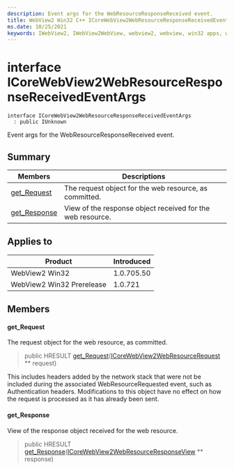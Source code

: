 ```yaml
---
description: Event args for the WebResourceResponseReceived event.
title: WebView2 Win32 C++ ICoreWebView2WebResourceResponseReceivedEventArgs
ms.date: 10/25/2021
keywords: IWebView2, IWebView2WebView, webview2, webview, win32 apps, win32, edge, ICoreWebView2, ICoreWebView2Controller, browser control, edge html, ICoreWebView2WebResourceResponseReceivedEventArgs
---
```


# interface ICoreWebView2WebResourceResponseReceivedEventArgs

```
interface ICoreWebView2WebResourceResponseReceivedEventArgs
  : public IUnknown
```

Event args for the WebResourceResponseReceived event.

## Summary

 Members                        | Descriptions
--------------------------------|---------------------------------------------
[get_Request](#get_request) | The request object for the web resource, as committed.
[get_Response](#get_response) | View of the response object received for the web resource.

## Applies to

Product                         | Introduced
--------------------------------|---------------------------------------------
WebView2 Win32            |    1.0.705.50
WebView2 Win32 Prerelease |    1.0.721

## Members

#### get_Request

The request object for the web resource, as committed.

> public HRESULT [get_Request](#get_request)([ICoreWebView2WebResourceRequest](icorewebview2webresourcerequest.md) ** request)

This includes headers added by the network stack that were not be included during the associated WebResourceRequested event, such as Authentication headers. Modifications to this object have no effect on how the request is processed as it has already been sent.

#### get_Response

View of the response object received for the web resource.

> public HRESULT [get_Response](#get_response)([ICoreWebView2WebResourceResponseView](icorewebview2webresourceresponseview.md) ** response)

